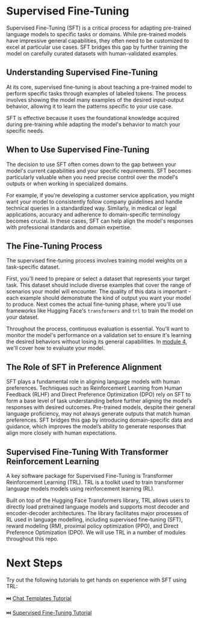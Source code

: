 # Supervised Fine-Tuning

Supervised Fine-Tuning (SFT) is a critical process for adapting pre-trained language models to specific tasks or domains. While pre-trained models have impressive general capabilities, they often need to be customized to excel at particular use cases. SFT bridges this gap by further training the model on carefully curated datasets with human-validated examples.

## Understanding Supervised Fine-Tuning

At its core, supervised fine-tuning is about teaching a pre-trained model to perform specific tasks through examples of labeled tokens. The process involves showing the model many examples of the desired input-output behavior, allowing it to learn the patterns specific to your use case.

SFT is effective because it uses the foundational knowledge acquired during pre-training while adapting the model's behavior to match your specific needs.

## When to Use Supervised Fine-Tuning

The decision to use SFT often comes down to the gap between your model's current capabilities and your specific requirements. SFT becomes particularly valuable when you need precise control over the model's outputs or when working in specialized domains.

For example, if you're developing a customer service application, you might want your model to consistently follow company guidelines and handle technical queries in a standardized way. Similarly, in medical or legal applications, accuracy and adherence to domain-specific terminology becomes crucial. In these cases, SFT can help align the model's responses with professional standards and domain expertise.

## The Fine-Tuning Process

The supervised fine-tuning process involves training model weights on a task-specific dataset. 

First, you'll need to prepare or select a dataset that represents your target task. This dataset should include diverse examples that cover the range of scenarios your model will encounter. The quality of this data is important - each example should demonstrate the kind of output you want your model to produce. Next comes the actual fine-tuning phase, where you'll use frameworks like Hugging Face's `transformers` and `trl` to train the model on your dataset. 

Throughout the process, continuous evaluation is essential. You'll want to monitor the model's performance on a validation set to ensure it's learning the desired behaviors without losing its general capabilities. In [module 4](../4_evaluation), we'll cover how to evaluate your model.

## The Role of SFT in Preference Alignment

SFT plays a fundamental role in aligning language models with human preferences. Techniques such as Reinforcement Learning from Human Feedback (RLHF) and Direct Preference Optimization (DPO) rely on SFT to form a base level of task understanding before further aligning the model’s responses with desired outcomes. Pre-trained models, despite their general language proficiency, may not always generate outputs that match human preferences. SFT bridges this gap by introducing domain-specific data and guidance, which improves the model’s ability to generate responses that align more closely with human expectations.

## Supervised Fine-Tuning With Transformer Reinforcement Learning

A key software package for Supervised Fine-Tuning is Transformer Reinforcement Learning (TRL). TRL is a toolkit used to train transformer language models models using reinforcement learning (RL).

Built on top of the Hugging Face Transformers library, TRL allows users to directly load pretrained language models and supports most decoder and encoder-decoder architectures. The library facilitates major processes of RL used in language modelling, including supervised fine-tuning (SFT), reward modeling (RM), proximal policy optimization (PPO), and Direct Preference Optimization (DPO). We will use TRL in a number of modules throughout this repo.

# Next Steps

Try out the following tutorials to get hands on experience with SFT using TRL:

⏭️ [Chat Templates Tutorial](./notebooks/chat_templates_example.ipynb)

⏭️ [Supervised Fine-Tuning Tutorial](./notebooks/sft_finetuning_example.ipynb)
